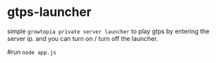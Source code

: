 # gtps-launcher
simple `growtopia private server launcher` to play gtps by entering the server ip. and you can turn on / turn off the launcher.

#run
`node app.js`
